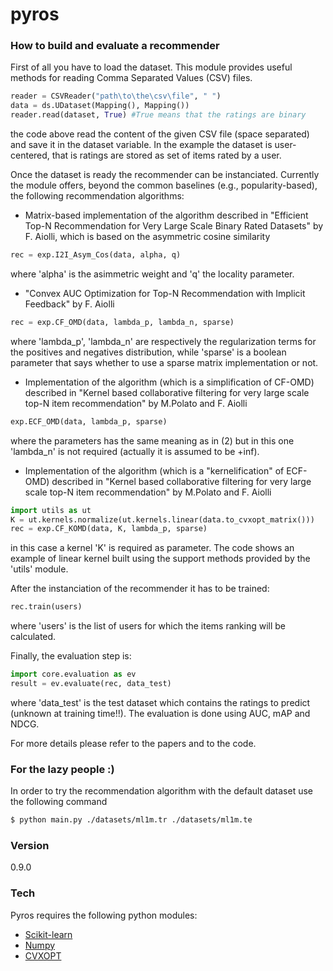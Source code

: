 # pyros

### How to build and evaluate a recommender

First of all you have to load the dataset. This module provides useful methods
for reading Comma Separated Values (CSV) files.

```python
reader = CSVReader("path\to\the\csv\file", " ")
data = ds.UDataset(Mapping(), Mapping())
reader.read(dataset, True) #True means that the ratings are binary
```

the code above read the content of the given CSV file (space separated) and
save it in the dataset variable. In the example the dataset is user-centered,
that is ratings are stored as set of items rated by a user.

Once the dataset is ready the recommender can be instanciated.
Currently the module offers, beyond the common baselines (e.g., popularity-based),
the following recommendation algorithms:

* Matrix-based implementation of the algorithm described in 
"Efficient Top-N Recommendation for Very Large Scale Binary Rated Datasets"
by F. Aiolli, which is based on the asymmetric cosine similarity

```python
rec = exp.I2I_Asym_Cos(data, alpha, q)
```

where 'alpha' is the asimmetric weight and 'q' the locality parameter.

* "Convex AUC Optimization for Top-N Recommendation with Implicit Feedback"
by F. Aiolli

```python
rec = exp.CF_OMD(data, lambda_p, lambda_n, sparse)
```

where 'lambda_p', 'lambda_n' are respectively the regularization terms for the
positives and negatives distribution, while 'sparse' is a boolean parameter that
says whether to use a sparse matrix implementation or not.

* Implementation of the algorithm (which is a simplification of CF-OMD) described in
"Kernel based collaborative filtering for very large scale top-N item recommendation"
by M.Polato and F. Aiolli

```python
exp.ECF_OMD(data, lambda_p, sparse)
```

where the parameters has the same meaning as in (2) but in this one 'lambda_n'
is not required (actually it is assumed to be +inf).

* Implementation of the algorithm (which is a "kernelification" of ECF-OMD) described in
"Kernel based collaborative filtering for very large scale top-N item recommendation"
by M.Polato and F. Aiolli

```python
import utils as ut
K = ut.kernels.normalize(ut.kernels.linear(data.to_cvxopt_matrix()))
rec = exp.CF_KOMD(data, K, lambda_p, sparse)
```

in this case a kernel 'K' is required as parameter. The code shows an example of linear kernel
built using the support methods provided by the 'utils' module.


After the instanciation of the recommender it has to be trained:

```python
rec.train(users)
```

where 'users' is the list of users for which the items ranking will
be calculated.

Finally, the evaluation step is:

```python
import core.evaluation as ev
result = ev.evaluate(rec, data_test)
```

where 'data_test' is the test dataset which contains the ratings
to predict (unknown at training time!!).
The evaluation is done using AUC, mAP and NDCG.

For more details please refer to the papers and to the code.


### For the lazy people :)

In order to try the recommendation algorithm with the default
dataset use the following command

```sh
$ python main.py ./datasets/ml1m.tr ./datasets/ml1m.te
```

### Version
0.9.0

### Tech

Pyros requires the following python modules:

* [Scikit-learn]
* [Numpy]
* [CVXOPT]

[//]: # (These are reference links used in the body of this note and get stripped out when the markdown processor does its job. There is no need to format nicely because it shouldn't be seen. Thanks SO - http://stackoverflow.com/questions/4823468/store-comments-in-markdown-syntax)

   [Scikit-learn]: <http://scikit-learn.org/stable/>
   [Numpy]: <http://www.numpy.org/>
   [CVXOPT]: <http://cvxopt.org/>

